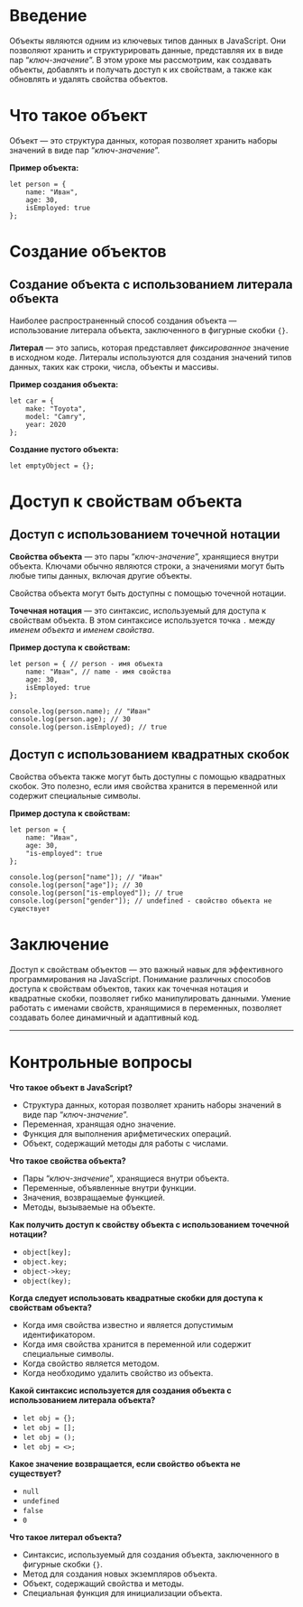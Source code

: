 # Введение

Объекты являются одним из ключевых типов данных в JavaScript. Они позволяют хранить и структурировать данные, представляя их в виде пар “_ключ-значение_”. В этом уроке мы рассмотрим, как создавать объекты, добавлять и получать доступ к их свойствам, а также как обновлять и удалять свойства объектов.

# Что такое объект

Объект — это структура данных, которая позволяет хранить наборы значений в виде пар “_ключ-значение_”.

**Пример объекта:**

```
let person = {
    name: "Иван",
    age: 30,
    isEmployed: true
};
```

# Создание объектов

## Создание объекта с использованием литерала объекта

Наиболее распространенный способ создания объекта — использование литерала объекта, заключенного в фигурные скобки `{}`.

**Литерал** — это запись, которая представляет _фиксированное_ значение в исходном коде. Литералы используются для создания значений типов данных, таких как строки, числа, объекты и массивы.

**Пример создания объекта:**

```
let car = {
    make: "Toyota",
    model: "Camry",
    year: 2020
};
```

**Создание пустого объекта:**

```
let emptyObject = {};
```

# Доступ к свойствам объекта

## Доступ с использованием точечной нотации

**Свойства объекта** — это пары “_ключ-значение_”, хранящиеся внутри объекта. Ключами обычно являются строки, а значениями могут быть любые типы данных, включая другие объекты.

Свойства объекта могут быть доступны с помощью точечной нотации.

**Точечная нотация** — это синтаксис, используемый для доступа к свойствам объекта. В этом синтаксисе используется точка `.` между _именем объекта_ и _именем свойства_.

**Пример доступа к свойствам:**

```
let person = { // person - имя объекта
    name: "Иван", // name - имя свойства
    age: 30,
    isEmployed: true
};

console.log(person.name); // "Иван"
console.log(person.age); // 30
console.log(person.isEmployed); // true
```

## Доступ с использованием квадратных скобок

Свойства объекта также могут быть доступны с помощью квадратных скобок. Это полезно, если имя свойства хранится в переменной или содержит специальные символы.

**Пример доступа к свойствам:**

```
let person = {
    name: "Иван",
    age: 30,
    "is-employed": true
};

console.log(person["name"]); // "Иван"
console.log(person["age"]); // 30
console.log(person["is-employed"]); // true
console.log(person["gender"]); // undefined - свойство объекта не существует
```

# Заключение

Доступ к свойствам объектов — это важный навык для эффективного программирования на JavaScript. Понимание различных способов доступа к свойствам объектов, таких как точечная нотация и квадратные скобки, позволяет гибко манипулировать данными. Умение работать с именами свойств, хранящимися в переменных, позволяет создавать более динамичный и адаптивный код.

***

# Контрольные вопросы

**Что такое объект в JavaScript?**
- Структура данных, которая позволяет хранить наборы значений в виде пар “_ключ-значение_”.
- Переменная, хранящая одно значение.
- Функция для выполнения арифметических операций.
- Объект, содержащий методы для работы с числами.

**Что такое свойства объекта?**
- Пары “_ключ-значение_”, хранящиеся внутри объекта.
- Переменные, объявленные внутри функции.
- Значения, возвращаемые функцией.
- Методы, вызываемые на объекте.

**Как получить доступ к свойству объекта с использованием точечной нотации?**
- `object[key];`
- `object.key;`
- `object->key;`
- `object(key);`

**Когда следует использовать квадратные скобки для доступа к свойствам объекта?**
- Когда имя свойства известно и является допустимым идентификатором.
- Когда имя свойства хранится в переменной или содержит специальные символы.
- Когда свойство является методом.
- Когда необходимо удалить свойство из объекта.

**Какой синтаксис используется для создания объекта с использованием литерала объекта?**
- `let obj = {};`
- `let obj = [];`
- `let obj = ();`
- `let obj = <>;`

**Какое значение возвращается, если свойство объекта не существует?**
- `null`
- `undefined`
- `false`
- `0`

**Что такое литерал объекта?**
- Синтаксис, используемый для создания объекта, заключенного в фигурные скобки `{}`.
- Метод для создания новых экземпляров объекта.
- Объект, содержащий свойства и методы.
- Специальная функция для инициализации объекта.
